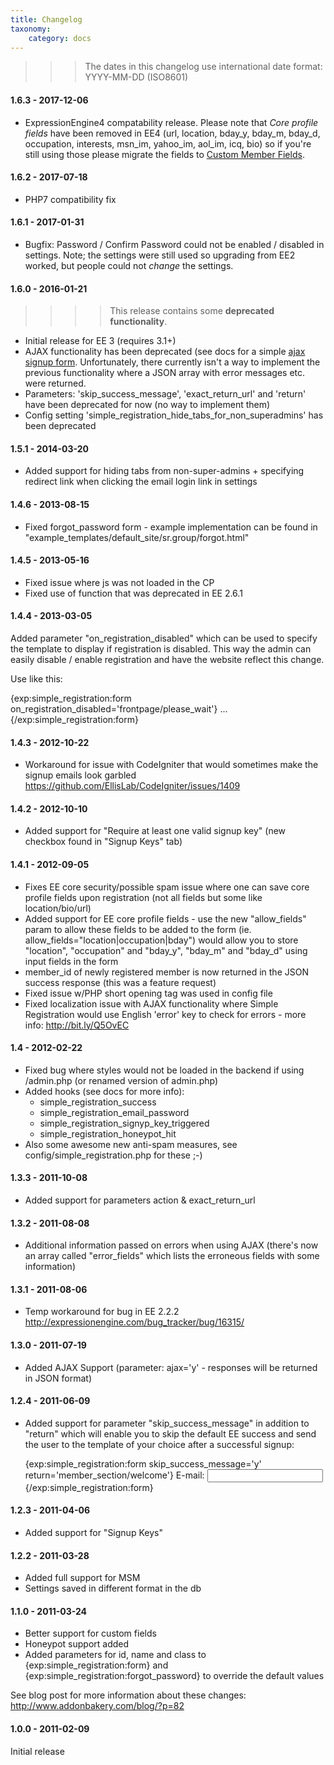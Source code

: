 ```yaml
---
title: Changelog
taxonomy:
    category: docs
---
```


>>> The dates in this changelog use international date format: YYYY-MM-DD (ISO8601)

#### 1.6.3 - 2017-12-06

* ExpressionEngine4 compatability release. Please note that *Core profile fields* have been removed in EE4 (url, location, bday_y, bday_m, bday_d, occupation, interests, msn_im, yahoo_im, aol_im, icq, bio) so if you're still using those please migrate the fields to [Custom Member Fields](/simple-registration/custom-member-fields).

#### 1.6.2 - 2017-07-18

* PHP7 compatibility fix

#### 1.6.1 - 2017-01-31

* Bugfix: Password / Confirm Password could not be enabled / disabled in settings. Note; the settings were still used so upgrading from EE2 worked, but people could not _change_ the settings.

#### 1.6.0 - 2016-01-21

>>>> This release contains some **deprecated functionality**.

* Initial release for EE 3 (requires 3.1+)
* AJAX functionality has been deprecated (see docs for a simple [ajax signup form](/simple-registration/ajax-support). Unfortunately, there currently isn't a way to implement the previous functionality where a JSON array with error messages etc. were returned.
* Parameters: 'skip_success_message', 'exact_return_url' and 'return' have been deprecated for now (no way to implement them)
* Config setting 'simple_registration_hide_tabs_for_non_superadmins' has been deprecated
 
#### 1.5.1 - 2014-03-20

* Added support for hiding tabs from non-super-admins + specifying redirect link when clicking the email login link in settings

#### 1.4.6 - 2013-08-15

* Fixed forgot_password form - example implementation can be found in "example_templates/default_site/sr.group/forgot.html"

#### 1.4.5 - 2013-05-16

* Fixed issue where js was not loaded in the CP
* Fixed use of function that was deprecated in EE 2.6.1

#### 1.4.4 - 2013-03-05

Added parameter "on_registration_disabled" which can be used to specify the template to display if registration is disabled. This way the admin can easily disable / enable registration and have the website reflect this change.

Use like this:

{exp:simple_registration:form on_registration_disabled='frontpage/please_wait'} ... {/exp:simple_registration:form}


#### 1.4.3 - 2012-10-22

* Workaround for issue with CodeIgniter that would sometimes make the signup emails look garbled https://github.com/EllisLab/CodeIgniter/issues/1409

#### 1.4.2 - 2012-10-10

* Added support for "Require at least one valid signup key" (new checkbox found in "Signup Keys" tab)

#### 1.4.1 - 2012-09-05

* Fixes EE core security/possible spam issue where one can save core profile fields upon registration (not all fields but some like location/bio/url)
* Added support for EE core profile fields - use the new "allow_fields" param to allow these fields to be added to the form (ie. allow_fields="location|occupation|bday") would allow you to store "location", "occupation" and "bday_y", "bday_m" and "bday_d" using input fields in the form
* member_id of newly registered member is now returned in the JSON success response (this was a feature request)
* Fixed issue w/PHP short opening tag was used in config file
* Fixed localization issue with AJAX functionality where Simple Registration would use English 'error' key to check for errors - more info: http://bit.ly/Q5OvEC

#### 1.4 - 2012-02-22

* Fixed bug where styles would not be loaded in the backend if using /admin.php (or renamed version of admin.php)
* Added hooks (see docs for more info):
  - simple_registration_success
  - simple_registration_email_password
  - simple_registration_signyp_key_triggered
  - simple_registration_honeypot_hit
* Also some awesome new anti-spam measures, see config/simple_registration.php for these ;-)


#### 1.3.3 - 2011-10-08

* Added support for parameters action & exact_return_url

#### 1.3.2 - 2011-08-08

* Additional information passed on errors when using AJAX (there's now an array called "error_fields" which lists the erroneous fields with some information)

#### 1.3.1 - 2011-08-06

* Temp workaround for bug in EE 2.2.2 http://expressionengine.com/bug_tracker/bug/16315/

#### 1.3.0 - 2011-07-19

* Added AJAX Support (parameter: ajax='y' - responses will be returned in JSON format)

#### 1.2.4 - 2011-06-09

* Added support for parameter "skip_success_message" in addition to "return" which will enable you to skip the default EE success and send the user to the template of your choice after a successful signup:

	{exp:simple_registration:form skip_success_message='y' return='member_section/welcome'}
	    E-mail: <input type="text" name="email"/>
	{/exp:simple_registration:form}


#### 1.2.3 - 2011-04-06

* Added support for "Signup Keys"

#### 1.2.2 - 2011-03-28

* Added full support for MSM
* Settings saved in different format in the db

#### 1.1.0 - 2011-03-24

* Better support for custom fields 
* Honeypot support added
* Added parameters for id, name and class to {exp:simple_registration:form} and {exp:simple_registration:forgot_password} to override the default values

See blog post for more information about these changes: http://www.addonbakery.com/blog/?p=82

#### 1.0.0 - 2011-02-09

Initial release
